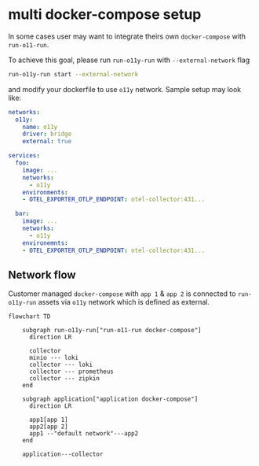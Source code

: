 # multi docker-compose setup

In some cases user may want to integrate theirs own `docker-compose` with `run-o11-run`.

To achieve this goal, please run `run-o11y-run` with `--external-network` flag

```sh
run-o11y-run start --external-network 
```

and modify your dockerfile to use `o11y` network. Sample setup may look like:

```yaml
networks:
  o11y:
    name: o11y
    driver: bridge
    external: true

services:
  foo:
    image: ...
    networks:
      - o11y
    environments:
    - OTEL_EXPORTER_OTLP_ENDPOINT: otel-collector:431...

  bar:
    image: ...
    networks:
      - o11y
    environemnts:
    - OTEL_EXPORTER_OTLP_ENDPOINT: otel-collector:431...
```

## Network flow

Customer managed `docker-compose` with `app 1` & `app 2` is connected to `run-o11y-run` assets via `o11y` network which is defined as external.

```mermaid
flowchart TD

    subgraph run-o11y-run["run-o11-run docker-compose"]
      direction LR
    
      collector
      minio --- loki
      collector --- loki
      collector --- prometheus
      collector --- zipkin
    end

    subgraph application["application docker-compose"]
      direction LR

      app1[app 1]
      app2[app 2]
      app1 --"default network"---app2
    end

    application---collector
```